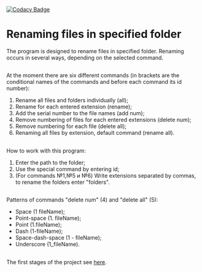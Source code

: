 [![Codacy Badge](https://api.codacy.com/project/badge/Grade/c47945a49ffa4afdaa9f7e07627cbf66)](https://app.codacy.com/app/WindCrowAya/renaming_files?utm_source=github.com&utm_medium=referral&utm_content=WindCrowAya/renaming_files&utm_campaign=badger)

Renaming files in specified folder
==================================
The program is designed to rename files in specified folder.
Renaming occurs in several ways, depending on the selected command.
##
At the moment there are six different commands (in brackets are the conditional names 
of the commands and before each command its id number):
1. Rename all files and folders individually (all);
2. Rename for each entered extension (rename);
3. Add the serial number to the file names (add num);
4. Remove numbering of files for each entered extensions (delete num);
5. Remove numbering for each file (delete all);
6. Renaming all files by extension, default command (rename all).
##
How to work with this program:
1. Enter the path to the folder;
2. Use the special command by entering id;
3. (For commands №1,№5 и №6) Write extensions separated by commas, to rename the folders enter "folders".
##
Patterns of commands "delete num" (4) and "delete all" (5):
- Space (1 fileName);
- Point-space (1. fileName);
- Point (1.fileName);
- Dash (1-fileName);
- Space-dash-space (1 - fileName);
- Underscore (1_fileName).
##
The first stages of the project see [here](https://github.com/WindCrowAya/sample/blob/master/src/main/java/my_examples/RenamingFilesClass.java).
